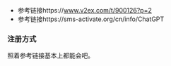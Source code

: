 - 参考链接https://www.v2ex.com/t/900126?p=2
- 参考链接https://sms-activate.org/cn/info/ChatGPT



### 注册方式

照着参考链接基本上都能会吧。